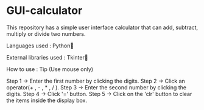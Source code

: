 # GUI-calculator
This repository has a simple user interface calculator
that can add, subtract, multiply or divide two numbers.  

Languages used : Python🐍

External libraries used : Tkinter📑

How to use : 
Tip (Use mouse only)

   Step 1 -> Enter the first number by clicking the digits.
   Step 2 -> Click an operator(+ , - , * , / ).
   Step 3 -> Enter the second number by clicking the digits.
   Step 4 -> Click '=' button.
   Step 5 -> Click on the 'clr' button to clear the items inside the display box.
